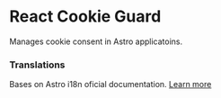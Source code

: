 # React Cookie Guard

Manages cookie consent in Astro applicatoins.

### Translations 

Bases on Astro i18n oficial documentation. [Learn more](https://docs.astro.build/en/recipes/i18n/#translate-ui-strings)
